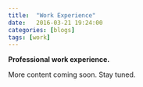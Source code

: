 ```yaml
---
title:  "Work Experience"
date:   2016-03-21 19:24:00
categories: [blogs]
tags: [work]
---
```

**Professional work experience.**

More content coming soon. Stay tuned. 
